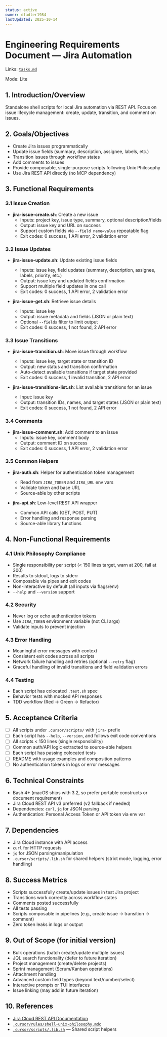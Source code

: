 ```yaml
---
status: active
owner: dfadler1984
lastUpdated: 2025-10-14
---
```


# Engineering Requirements Document — Jira Automation

Links: [`tasks.md`](./tasks.md)

Mode: Lite

## 1. Introduction/Overview

Standalone shell scripts for local Jira automation via REST API. Focus on issue lifecycle management: create, update, transition, and comment on issues.

## 2. Goals/Objectives

- Create Jira issues programmatically
- Update issue fields (summary, description, assignee, labels, etc.)
- Transition issues through workflow states
- Add comments to issues
- Provide composable, single-purpose scripts following Unix Philosophy
- Use Jira REST API directly (no MCP dependency)

## 3. Functional Requirements

### 3.1 Issue Creation

- **jira-issue-create.sh**: Create a new issue
  - Inputs: project key, issue type, summary, optional description/fields
  - Output: issue key and URL on success
  - Support custom fields via `--field name=value` repeatable flag
  - Exit codes: 0 success, 1 API error, 2 validation error

### 3.2 Issue Updates

- **jira-issue-update.sh**: Update existing issue fields

  - Inputs: issue key, field updates (summary, description, assignee, labels, priority, etc.)
  - Output: issue key and updated fields confirmation
  - Support multiple field updates in one call
  - Exit codes: 0 success, 1 API error, 2 validation error

- **jira-issue-get.sh**: Retrieve issue details
  - Inputs: issue key
  - Output: issue metadata and fields (JSON or plain text)
  - Optional `--fields` filter to limit output
  - Exit codes: 0 success, 1 not found, 2 API error

### 3.3 Issue Transitions

- **jira-issue-transition.sh**: Move issue through workflow

  - Inputs: issue key, target state or transition ID
  - Output: new status and transition confirmation
  - Auto-detect available transitions if target state provided
  - Exit codes: 0 success, 1 invalid transition, 2 API error

- **jira-issue-transitions-list.sh**: List available transitions for an issue
  - Input: issue key
  - Output: transition IDs, names, and target states (JSON or plain text)
  - Exit codes: 0 success, 1 not found, 2 API error

### 3.4 Comments

- **jira-issue-comment.sh**: Add comment to an issue
  - Inputs: issue key, comment body
  - Output: comment ID on success
  - Exit codes: 0 success, 1 API error, 2 validation error

### 3.5 Common Helpers

- **jira-auth.sh**: Helper for authentication token management

  - Read from `JIRA_TOKEN` and `JIRA_URL` env vars
  - Validate token and base URL
  - Source-able by other scripts

- **jira-api.sh**: Low-level REST API wrapper
  - Common API calls (GET, POST, PUT)
  - Error handling and response parsing
  - Source-able library functions

## 4. Non-Functional Requirements

### 4.1 Unix Philosophy Compliance

- Single responsibility per script (< 150 lines target, warn at 200, fail at 300)
- Results to stdout, logs to stderr
- Composable via pipes and exit codes
- Non-interactive by default (all inputs via flags/env)
- `--help` and `--version` support

### 4.2 Security

- Never log or echo authentication tokens
- Use `JIRA_TOKEN` environment variable (not CLI args)
- Validate inputs to prevent injection

### 4.3 Error Handling

- Meaningful error messages with context
- Consistent exit codes across all scripts
- Network failure handling and retries (optional `--retry` flag)
- Graceful handling of invalid transitions and field validation errors

### 4.4 Testing

- Each script has colocated `.test.sh` spec
- Behavior tests with mocked API responses
- TDD workflow (Red → Green → Refactor)

## 5. Acceptance Criteria

- [ ] All scripts under `.cursor/scripts/` with `jira-` prefix
- [ ] Each script has `--help`, `--version`, and follows exit code conventions
- [ ] All scripts < 150 lines (single responsibility)
- [ ] Common auth/API logic extracted to source-able helpers
- [ ] Each script has passing colocated tests
- [ ] README with usage examples and composition patterns
- [ ] No authentication tokens in logs or error messages

## 6. Technical Constraints

- Bash 4+ (macOS ships with 3.2, so prefer portable constructs or document requirement)
- Jira Cloud REST API v3 preferred (v2 fallback if needed)
- Dependencies: `curl`, `jq` for JSON parsing
- Authentication: Personal Access Token or API token via env var

## 7. Dependencies

- Jira Cloud instance with API access
- `curl` for HTTP requests
- `jq` for JSON parsing/manipulation
- `.cursor/scripts/.lib.sh` for shared helpers (strict mode, logging, error handling)

## 8. Success Metrics

- Scripts successfully create/update issues in test Jira project
- Transitions work correctly across workflow states
- Comments posted successfully
- All tests passing
- Scripts composable in pipelines (e.g., create issue → transition → comment)
- Zero token leaks in logs or output

## 9. Out of Scope (for initial version)

- Bulk operations (batch create/update multiple issues)
- JQL search functionality (defer to future iteration)
- Project management (create/delete projects)
- Sprint management (Scrum/Kanban operations)
- Attachment handling
- Advanced custom field types (beyond text/number/select)
- Interactive prompts or TUI interfaces
- Issue linking (may add in future iteration)

## 10. References

- [Jira Cloud REST API Documentation](https://developer.atlassian.com/cloud/jira/platform/rest/v3/intro/)
- [`.cursor/rules/shell-unix-philosophy.mdc`](../../../.cursor/rules/shell-unix-philosophy.mdc)
- [`.cursor/scripts/.lib.sh`](../../../.cursor/scripts/.lib.sh) — Shared script helpers
